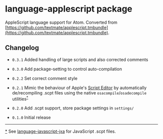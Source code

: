 # language-applescript package

AppleScript language support for Atom. Converted from [https://github.com/textmate/applescript.tmbundle](https://github.com/textmate/applescript.tmbundle).

## Changelog

* `0.3.1` Added handling of large scripts and also corrected comments

* `0.3.0` Add package-setting to control auto-compilation

* `0.2.2` Set correct comment style

* `0.2.1` Mimic the behaviour of Apple's [Script Editor](http://help.apple.com/applescript/mac/10.9/#apscrpt1067) by automatically de/recompiling .scpt files using the native `osacompile`/`osadecompile` utilities<sup id="R1">[*](#F1)</sup>

* `0.2.0` Add .scpt support, store package settings in `settings/`

* `0.1.0` Initial release

---

<a id="F1">[*](#R1)</a> See [language-javascript-jxa](https://atom.io/packages/language-javascript-jxa) for JavaScript .scpt files.
